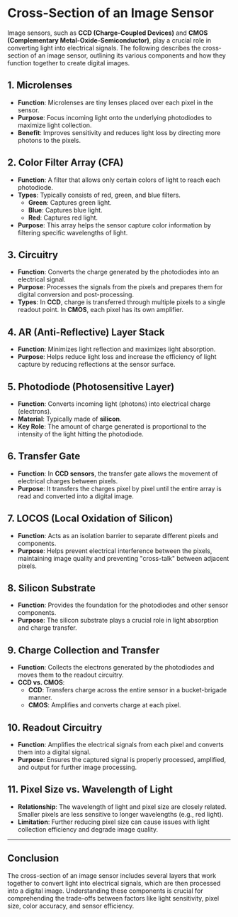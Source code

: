 # Cross-Section of an Image Sensor

Image sensors, such as **CCD (Charge-Coupled Devices)** and **CMOS (Complementary Metal-Oxide-Semiconductor)**, play a crucial role in converting light into electrical signals. The following describes the cross-section of an image sensor, outlining its various components and how they function together to create digital images.

## 1. Microlenses
- **Function**: Microlenses are tiny lenses placed over each pixel in the sensor.
- **Purpose**: Focus incoming light onto the underlying photodiodes to maximize light collection.
- **Benefit**: Improves sensitivity and reduces light loss by directing more photons to the pixels.

## 2. Color Filter Array (CFA)
- **Function**: A filter that allows only certain colors of light to reach each photodiode.
- **Types**: Typically consists of red, green, and blue filters. 
  - **Green**: Captures green light.
  - **Blue**: Captures blue light.
  - **Red**: Captures red light.
- **Purpose**: This array helps the sensor capture color information by filtering specific wavelengths of light.

## 3. Circuitry
- **Function**: Converts the charge generated by the photodiodes into an electrical signal.
- **Purpose**: Processes the signals from the pixels and prepares them for digital conversion and post-processing.
- **Types**: In **CCD**, charge is transferred through multiple pixels to a single readout point. In **CMOS**, each pixel has its own amplifier.

## 4. AR (Anti-Reflective) Layer Stack
- **Function**: Minimizes light reflection and maximizes light absorption.
- **Purpose**: Helps reduce light loss and increase the efficiency of light capture by reducing reflections at the sensor surface.

## 5. Photodiode (Photosensitive Layer)
- **Function**: Converts incoming light (photons) into electrical charge (electrons).
- **Material**: Typically made of **silicon**.
- **Key Role**: The amount of charge generated is proportional to the intensity of the light hitting the photodiode.

## 6. Transfer Gate
- **Function**: In **CCD sensors**, the transfer gate allows the movement of electrical charges between pixels.
- **Purpose**: It transfers the charges pixel by pixel until the entire array is read and converted into a digital image.

## 7. LOCOS (Local Oxidation of Silicon)
- **Function**: Acts as an isolation barrier to separate different pixels and components.
- **Purpose**: Helps prevent electrical interference between the pixels, maintaining image quality and preventing "cross-talk" between adjacent pixels.

## 8. Silicon Substrate
- **Function**: Provides the foundation for the photodiodes and other sensor components.
- **Purpose**: The silicon substrate plays a crucial role in light absorption and charge transfer.

## 9. Charge Collection and Transfer
- **Function**: Collects the electrons generated by the photodiodes and moves them to the readout circuitry.
- **CCD vs. CMOS**:
  - **CCD**: Transfers charge across the entire sensor in a bucket-brigade manner.
  - **CMOS**: Amplifies and converts charge at each pixel.

## 10. Readout Circuitry
- **Function**: Amplifies the electrical signals from each pixel and converts them into a digital signal.
- **Purpose**: Ensures the captured signal is properly processed, amplified, and output for further image processing.

## 11. Pixel Size vs. Wavelength of Light
- **Relationship**: The wavelength of light and pixel size are closely related. Smaller pixels are less sensitive to longer wavelengths (e.g., red light).
- **Limitation**: Further reducing pixel size can cause issues with light collection efficiency and degrade image quality.

---

## Conclusion
The cross-section of an image sensor includes several layers that work together to convert light into electrical signals, which are then processed into a digital image. Understanding these components is crucial for comprehending the trade-offs between factors like light sensitivity, pixel size, color accuracy, and sensor efficiency.
